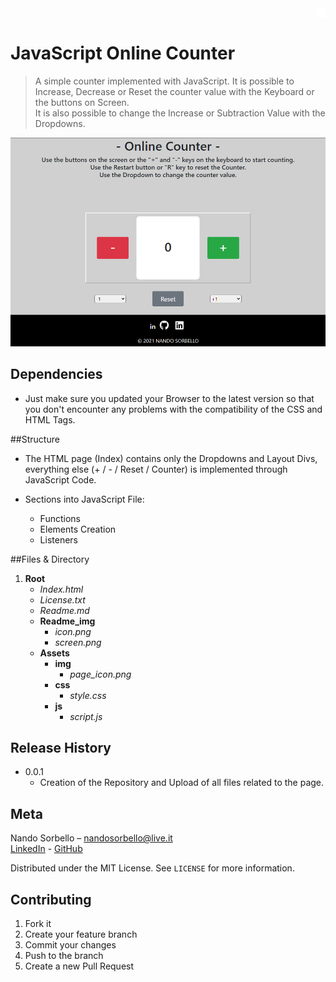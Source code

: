 <div style="width:100%; display: flex; justify-content: end;">
<img src="readme_img/icon.png" style="height: 16px;" alt="icon"/>
</div>

# JavaScript Online Counter
> A simple counter implemented with JavaScript. 
>It is possible to Increase, Decrease or Reset 
>the counter value with the Keyboard or the buttons on Screen.<br>
>It is also possible to change the Increase or Subtraction Value with the Dropdowns.

![](readme_img/screen.png)<!--Screenshot-->

## Dependencies

- Just make sure you updated your Browser to the latest version 
so that you don't encounter any problems with the compatibility of the CSS and HTML Tags.

##Structure
- The HTML page (Index) contains only the Dropdowns and Layout Divs,<br>
 everything else (+ / - / Reset / Counter) is implemented through JavaScript Code.

- Sections into JavaScript File:
    - Functions
    - Elements Creation
    - Listeners

##Files & Directory

1. **Root**
    - *Index.html*
    - *License.txt*
    - *Readme.md*
    - **Readme_img**
        - *icon.png*
        - *screen.png*
    - **Assets**
      - **img**<br>
        - *page_icon.png*
      - **css**
        - *style.css*
      - **js**
        - *script.js*
    


## Release History

* 0.0.1
    * Creation of the Repository and Upload of all files related to the page.
    

## Meta

Nando Sorbello – nandosorbello@live.it<br>
[LinkedIn](https://www.linkedin.com/in/nando-sorbello-290399/) - [GitHub](https://github.com/Nando784) 

Distributed under the MIT License. See ``LICENSE`` for more information.



## Contributing

1. Fork it 
2. Create your feature branch
3. Commit your changes 
4. Push to the branch 
5. Create a new Pull Request
